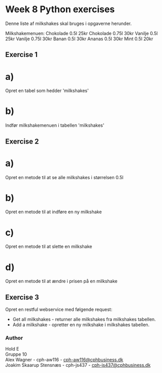 # Week 8 Python exercises

Denne liste af milkshakes skal bruges i opgaverne herunder.

Milkshakemenuen:
Chokolade 0.5l 25kr
Chokolade 0.75l 30kr
Vanilje 0.5l 25kr
Vanilje 0.75l 30kr
Banan 0.5l 30kr
Ananas 0.5l 30kr
Mint 0.5l 20kr


## Exercise 1
# a)
Opret en tabel som hedder 'milkshakes'

# b)
Indfør milkshakemenuen i tabellen 'milkshakes'
  
  
## Exercise 2
# a)
Opret en metode til at se alle milkshakes i størrelsen 0.5l

# b)
Opret en metode til at indføre en ny milkshake

# c)
Opret en metode til at slette en milkshake

# d)
Opret en metode til at ændre i prisen på en milkshake

## Exercise 3

Opret en restful webservice med følgende request:

- Get all milkshakes - returner alle milkshakes fra milkshakes tabellen.
- Add a milkshake - opretter en ny milkshake i milkshakes tabellen.

### Author
Hold E  
Gruppe 10  
Alex Wagner - cph-aw116 - cph-aw116@cphbusiness.dk  
Joakim Skaarup Stensnæs - cph-js437 - cph-js437@cphbusiness.dk  
